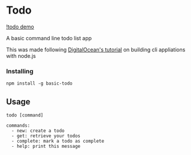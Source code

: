 # Todo

[!todo demo](./todo.gif)

A basic command line todo list app

This was made following [DigitalOcean's tutorial](https://www.digitalocean.com/community/tutorials/how-to-build-command-line-applications-with-node-js) on building cli appliations with node.js

### Installing

    npm install -g basic-todo

## Usage

    todo [command]

    commands:
      - new: create a todo
      - get: retrieve your todos
      - complete: mark a todo as complete
      - help: print this message

